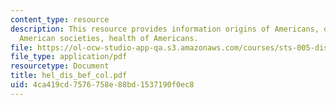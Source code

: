 ```yaml
---
content_type: resource
description: This resource provides information origins of Americans, overview of
  American societies, health of Americans.
file: https://ol-ocw-studio-app-qa.s3.amazonaws.com/courses/sts-005-disease-and-society-in-america-fall-2005/4ca419cd7576758e88bd1537190f0ec8_hel_dis_bef_col.pdf
file_type: application/pdf
resourcetype: Document
title: hel_dis_bef_col.pdf
uid: 4ca419cd-7576-758e-88bd-1537190f0ec8
---
```

